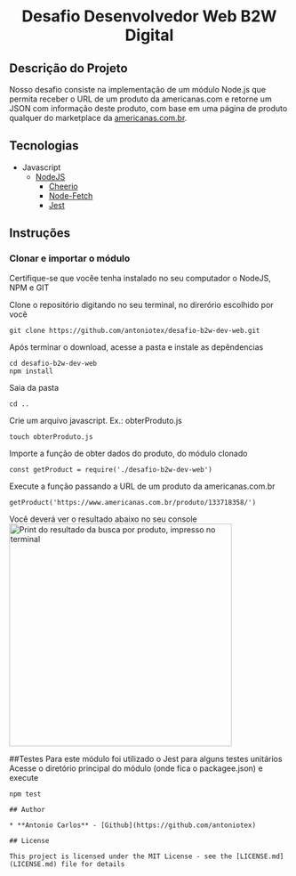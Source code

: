 <h1 align='center'>Desafio Desenvolvedor Web B2W Digital</h1>

## Descrição do Projeto
Nosso desafio consiste na implementação de um módulo Node.js que permita receber o URL de um produto da americanas.com e retorne um JSON com informação deste produto, com base em uma página de produto qualquer do marketplace da [americanas.com.br](https://www.americanas.com.br/).

## Tecnologias
+ Javascript
    + [NodeJS](https://reactjs.org/)
        + [Cheerio](https://cheerio.js.org/)
        + [Node-Fetch](https://github.com/bitinn/node-fetch)
        + [Jest](https://jestjs.io/)


## Instruções
### Clonar e importar o módulo
Certifique-se que vocêe tenha instalado no seu computador o NodeJS, NPM e GIT

Clone o repositório digitando no seu terminal, no direrório escolhido por você
```
git clone https://github.com/antoniotex/desafio-b2w-dev-web.git
```

Após terminar o download, acesse a pasta e instale as depêndencias
```
cd desafio-b2w-dev-web
npm install
```

Saia da pasta
```
cd ..
```
Crie um arquivo javascript. Ex.: obterProduto.js
```
touch obterProduto.js
```
Importe a função de obter dados do produto, do módulo clonado
```
const getProduct = require('./desafio-b2w-dev-web')
```
Execute a função passando a URL de um produto da americanas.com.br
```
getProduct('https://www.americanas.com.br/produto/133718358/')
```
Você deverá ver o resultado abaixo no seu console
<br>
<a href="https://i.ibb.co/pnm262d/Screenshot-6.jpg"><img src="https://i.ibb.co/pnm262d/Screenshot-6.jpg" alt="Print do resultado da busca por produto, impresso no terminal" width="400"></a>

##Testes
Para este módulo foi utilizado o Jest para alguns testes unitários
<br>
Acesse o diretório principal do módulo (onde fica o packagee.json) e execute
```
npm test

## Author

* **Antonio Carlos** - [Github](https://github.com/antoniotex)

## License

This project is licensed under the MIT License - see the [LICENSE.md](LICENSE.md) file for details
